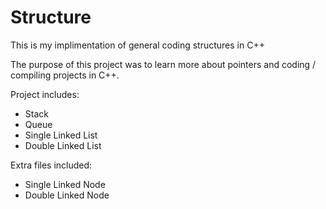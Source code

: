 # Structure
This is my implimentation of general coding structures in C++

The purpose of this project was to learn more about pointers and coding / compiling projects in C++.

Project includes: 
- Stack
- Queue
- Single Linked List
- Double Linked List

Extra files included:
- Single Linked Node
- Double Linked Node
